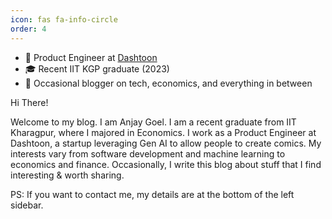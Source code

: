 ```yaml
---
icon: fas fa-info-circle
order: 4
---
```


* 🚀 Product Engineer at [Dashtoon](https://www.linkedin.com/company/dashtoon/)
* 🎓 Recent IIT KGP graduate (2023)
* 📝 Occasional blogger on tech, economics, and everything in between


Hi There!

Welcome to my blog. I am Anjay Goel. I am a recent graduate from IIT Kharagpur, where I majored in Economics.
I work as a Product Engineer at Dashtoon, a startup leveraging Gen AI to allow people to create comics.
My interests vary from software development and machine learning to economics and finance. Occasionally, I write this blog about stuff that I find interesting & worth sharing.

PS: If you want to contact me, my details are at the bottom of the left sidebar. 
 
